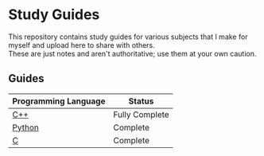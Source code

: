 # Study Guides

This repository contains study guides for various subjects that I make for myself and upload here to share with others. <br />
These are just notes and aren't authoritative; use them at your own caution.

## Guides

| Programming Language | Status | 
| -------------------- | ------ |
| [C++](https://github.com/EthanC2/Notes-and-Writeups/tree/main/C%2B%2B) | Fully Complete |
| [Python](https://github.com/EthanC2/Notes-and-Writeups/tree/main/Python) | Complete |
| [C](https://github.com/EthanC2/Notes-and-Writeups/tree/main/C) | Complete |
